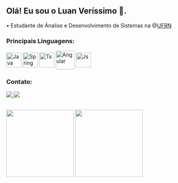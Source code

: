 ## Olá! Eu sou o Luan Veríssimo 👋.

• Estudante de Ánalise e Desenvolvimento de Sistemas na @[UFRN](https://www.ufrn.br/)

### Principais Linguagens:
<div style="display: inline_block">
  <img align="center" alt="Java" height="40" width="40" src="https://cdn.jsdelivr.net/gh/devicons/devicon@latest/icons/java/java-original.svg" />
  <img align="center" alt="Spring" height="40" width="40" src="https://cdn.jsdelivr.net/gh/devicons/devicon@latest/icons/spring/spring-original.svg" />
  <img align="center" alt="Ts" height="40" width="40" src="https://cdn.jsdelivr.net/gh/devicons/devicon@latest/icons/typescript/typescript-original.svg" />
  <img align="center" alt="Angular" height="50" width="50" src="https://cdn.jsdelivr.net/gh/devicons/devicon@latest/icons/angular/angular-original.svg" />
  <img align="center" alt="Js" height="40" width="40" src="https://cdn.jsdelivr.net/gh/devicons/devicon@latest/icons/javascript/javascript-original.svg" /
</div>

### Contato:

<div> 
  <a href="mailto:contato.luan.vfv@gmail.com">
  <img src="https://img.shields.io/badge/Gmail-D14836?style=for-the-badge&logo=gmail&logoColor=white" target="_blank">
  <a href="https://www.linkedin.com/in/luan-victor-verissimo/" target="_blank"><img src="https://img.shields.io/badge/-LinkedIn-%230077B5?style=for-the-badge&logo=linkedin&logoColor=white" target="_blank"></a> 
</a>

##

<div style="inline-block" id="status">
  <img height="180cm" src="https://github-readme-stats.vercel.app/api?username=foioluan&show_icons=true&title_color=ffffff&text_color=9f9f9f&icon_color=ffffff&bg_color=151515">
  <img height="180cm" src="https://github-readme-stats.vercel.app/api/top-langs/?username=foioluan&layout=compact&title_color=ffffff&text_color=9f9f9f&icon_color=ffffff&bg_color=151515">
</div>

